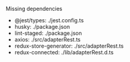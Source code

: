 Missing dependencies
* @jest/types: ./jest.config.ts
* husky: ./package.json
* lint-staged: ./package.json
* axios: ./src/adapterRest.ts
* redux-store-generator: ./src/adapterRest.ts
* redux-connected: ./lib/adapterRest.d.ts
